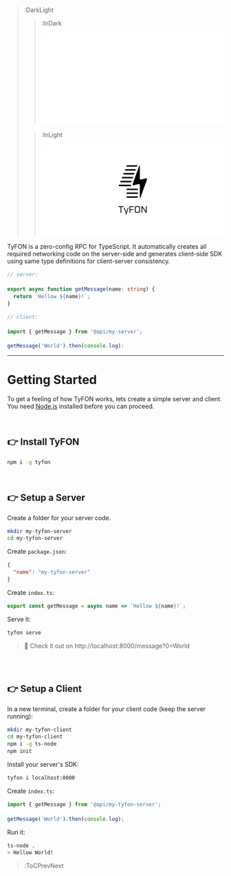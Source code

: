 > :DarkLight
> > :InDark
> >
> > ![logo](/docs/assets/tyfon-banner-dark.svg)
>
> > :InLight
> >
> > ![logo](/docs/assets/tyfon-banner.svg)

TyFON is a zero-config RPC for TypeScript. It automatically creates all required networking code on the server-side and generates client-side SDK using same type definitions for client-server consistency.

```ts
// server:

export async function getMessage(name: string) {
  return `Hellow ${name}!`;
}
```
```ts
// client:

import { getMessage } from '@api/my-server';

getMessage('World').then(console.log):
```

---

# Getting Started

To get a feeling of how TyFON works, lets create a simple server and client. You need
[Node.js](https://nodejs.org/en/) installed before you can proceed.

<br>

## 👉 Install TyFON
```bash
npm i -g tyfon
```

<br>

## 👉 Setup a Server
Create a folder for your server code.
```bash
mkdir my-tyfon-server
cd my-tyfon-server
```

Create `package.json`:
```json
{
  "name": "my-tyfon-server"
}
```

Create `index.ts`:
```ts
export const getMessage = async name => `Hellow ${name}!`;
```

Serve it:
```bash
tyfon serve
```

> 🚀 Check it out on http://localhost:8000/message?0=World

<br><br>

## 👉 Setup a Client
In a new terminal, create a folder for your client code (keep the server running):

```bash
mkdir my-tyfon-client
cd my-tyfon-client
npm i -g ts-node
npm init
```

Install your server's SDK:
```bash
tyfon i localhost:8000
```

Create `index.ts`:

```ts
import { getMessage } from '@api/my-tyfon-server';

getMessage('World').then(console.log);
```

Run it:
```bash
ts-node .
> Hellow World!
```

> :ToCPrevNext